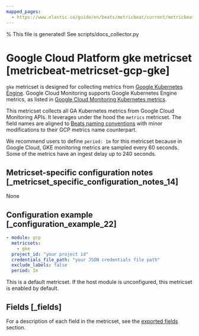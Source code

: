 ```yaml
---
mapped_pages:
  - https://www.elastic.co/guide/en/beats/metricbeat/current/metricbeat-metricset-gcp-gke.html
---
```


% This file is generated! See scripts/docs_collector.py

# Google Cloud Platform gke metricset [metricbeat-metricset-gcp-gke]

`gke` metricset is designed for collecting metrics from [Google Kubernetes Engine](https://cloud.google.com/kubernetes-engine). Google Cloud Monitoring supports Google Kubernetes Engine metrics, as listed in [Google Cloud Monitoring Kubernetes metrics](https://cloud.google.com/monitoring/api/metrics_kubernetes).

This metricset collects all GA Kubernetes metrics from Google Cloud Monitoring APIs. It leverages under the hood the `metrics` metricset. The field names are aligned to [Beats naming conventions](/extend/event-conventions.md) with minor modifications to their GCP metrics name counterpart.

We recommend users to define `period: 1m` for this metricset because in Google Cloud, GKE monitoring metrics are sampled every 60 seconds. Some of the metrics have an ingest delay up to 240 seconds.


## Metricset-specific configuration notes [_metricset_specific_configuration_notes_14]

None


## Configuration example [_configuration_example_22]

```yaml
- module: gcp
  metricsets:
    - gke
  project_id: "your project id"
  credentials_file_path: "your JSON credentials file path"
  exclude_labels: false
  period: 1m
```

This is a default metricset. If the host module is unconfigured, this metricset is enabled by default.

## Fields [_fields]

For a description of each field in the metricset, see the [exported fields](/reference/metricbeat/exported-fields-gcp.md) section.

